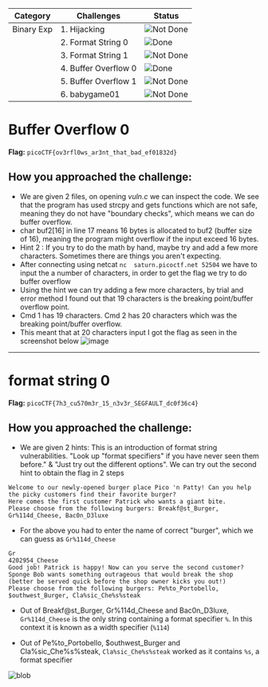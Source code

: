 | Category          | Challenges                                   | Status          |
|-|-|-|
| Binary Exp        | 1. Hijacking                             | ![Not Done](https://img.shields.io/badge/Status-Not%20Done-red) |
|                            | 2. Format String 0                               | ![Done](https://img.shields.io/badge/Status-Done-brightgreen) |
|                            | 3. Format String 1                           | ![Not Done](https://img.shields.io/badge/Status-Not%20Done-red) |
|                            | 4. Buffer Overflow 0                              |![Done](https://img.shields.io/badge/Status-Done-brightgreen) |
|                            | 5. Buffer Overflow 1                           | ![Not Done](https://img.shields.io/badge/Status-Not%20Done-red) |
|                            | 6. babygame01                         | ![Not Done](https://img.shields.io/badge/Status-Not%20Done-red) |


# Buffer Overflow 0

**Flag:** `picoCTF{ov3rfl0ws_ar3nt_that_bad_ef01832d}`

## How you approached the challenge:

- We are given 2 files, on opening *vuln.c* we can inspect the code. We see that the program has used strcpy and gets functions which are not safe, meaning they do not have "boundary checks", which means we can do buffer overflow.
- char buf2[16] in line 17 means 16 bytes is allocated to buf2 (buffer size of 16), meaning the program might overflow if the input exceed 16 bytes.
- Hint 2 : If you try to do the math by hand, maybe try and add a few more characters. Sometimes there are things you aren't expecting.
- After connecting using netcat `nc  saturn.picoctf.net 52504` we have to input the a number of characters, in order to get the flag we try to do buffer overflow
- Using the hint we can try adding a few more characters, by trial and error method I found out that 19 characters is the breaking point/buffer overflow point.
- Cmd 1 has 19 characters. Cmd 2 has 20 characters which was the breaking point/buffer overflow.
- This meant that at 20 characters input I got the flag as seen in the screenshot below
  ![image](https://github.com/user-attachments/assets/defeced7-8fd8-4422-89f8-f596da5fbec1)

---
# format string 0

**Flag:** `picoCTF{7h3_cu570m3r_15_n3v3r_SEGFAULT_dc0f36c4}`

## How you approached the challenge:


- We are given 2 hints: This is an introduction of format string vulnerabilities. "Look up "format specifiers" if you have never seen them before." 
& "Just try out the different options". We can try out the second hint to obtain the flag in 2 steps 


```
Welcome to our newly-opened burger place Pico 'n Patty! Can you help the picky customers find their favorite burger?
Here comes the first customer Patrick who wants a giant bite.
Please choose from the following burgers: Breakf@st_Burger, Gr%114d_Cheese, Bac0n_D3luxe
```

- For the above you had to enter the name of correct "burger", which we can guess as `Gr%114d_Cheese`

```
Gr                                                                                                           4202954_Cheese
Good job! Patrick is happy! Now can you serve the second customer?
Sponge Bob wants something outrageous that would break the shop (better be served quick before the shop owner kicks you out!)
Please choose from the following burgers: Pe%to_Portobello, $outhwest_Burger, Cla%sic_Che%s%steak
```

- Out of Breakf@st_Burger, Gr%114d_Cheese and Bac0n_D3luxe, `Gr%114d_Cheese` is the only string containing a format specifier `%`. In this context it is known as a width specifier (`%114`)

- Out of Pe%to_Portobello, $outhwest_Burger and Cla%sic_Che%s%steak, `Cla%sic_Che%s%steak` worked as it contains `%s`, a format specifier 
 


![blob](https://github.com/user-attachments/assets/5670d55a-db8f-4254-ac90-14bfb4074de9)


